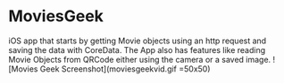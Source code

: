 # MoviesGeek
iOS app that starts by getting Movie objects using an http request and saving the data with CoreData. The App also has features like reading Movie Objects from QRCode either using the camera or a saved image.
![Movies Geek Screenshot](moviesgeekvid.gif =50x50)
